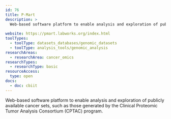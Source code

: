 ```yaml
---
id: 76
title: P-Mart
description: >
  Web-based software platform to enable analysis and exploration of publicly available cancer proteomic datasets, such as those generated by the Clinical Proteomic Tumor Analysis Consortium (CPTAC) program.
  
website: https://pmart.labworks.org/index.html
toolTypes:
  - toolType: datasets_databases/genomic_datasets
  - toolType: analysis_tools/genomic_analysis
researchAreas:
  - researchArea: cancer_omics
researchTypes:
  - researchType: basic
resourceAccess:
  type: open
docs:
  - doc: cbiit
---
```

Web-based software platform to enable analysis and exploration of publicly available cancer sets, such as those generated by the Clinical Proteomic Tumor Analysis Consortium (CPTAC) program.
